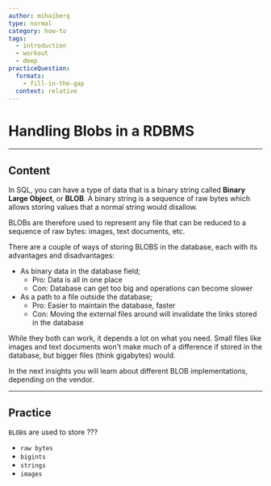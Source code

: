 ```yaml
---
author: mihaiberq
type: normal
category: how-to
tags:
  - introduction
  - workout
  - deep
practiceQuestion:
  formats:
    - fill-in-the-gap
  context: relative
---
```


# Handling Blobs in a RDBMS


---

## Content

In SQL, you can have a type of data that is a binary string called **Binary Large Object**, or **BLOB**. A binary string is a sequence of raw bytes which allows storing values that a normal string would disallow.

BLOBs are therefore used to represent any file that can be reduced to a sequence of raw bytes: images, text documents, etc.

There are a couple of ways of storing BLOBS in the database, each with its advantages and disadvantages:

- As binary data in the database field;
  - Pro: Data is all in one place
  - Con: Database can get too big and operations can become slower
- As a path to a file outside the database;
  - Pro: Easier to maintain the database, faster
  - Con: Moving the external files around will invalidate the links stored in the database

While they both can work, it depends a lot on what you need. Small files like images and text documents won't make much of a difference if stored in the database, but bigger files (think gigabytes) would.

In the next insights you will learn about different BLOB implementations, depending on the vendor.


---

## Practice

`BLOB`s are used to store ???

- `raw bytes`
- `bigints`
- `strings`
- `images`
